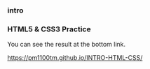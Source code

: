 ### intro

### HTML5 & CSS3 Practice

You can see the result at the bottom link.

https://pm1100tm.github.io/INTRO-HTML-CSS/
